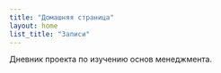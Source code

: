 ```yaml
---
title: "Домашняя страница"
layout: home
list_title: "Записи"
---
```


Дневник проекта по изучению основ менеджмента. 

